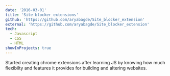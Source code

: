 ```yaml
---
date: '2016-03-01'
title: 'Site blocker extensions'
github: 'https://github.com/aryabagde/Site_blocker_extension'
external: 'https://github.com/aryabagde/Site_blocker_extension'
tech:
  - Javascript
  - CSS
  - HTML
showInProjects: true
---
```


Started creating chrome extensions after learning JS by knowing how much flexibilty and features it provides for building and altering websites.
